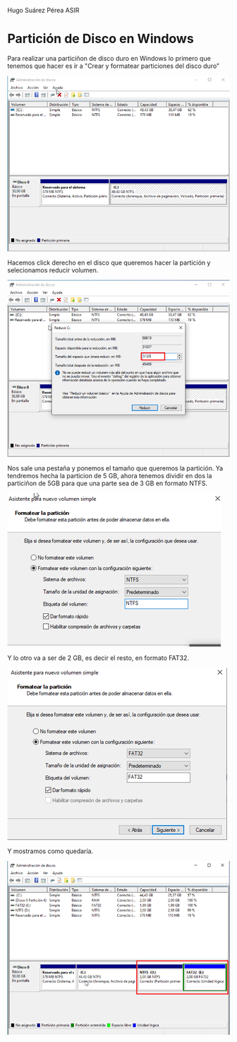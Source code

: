 Hugo Suárez Pérea
ASIR

# Partición de Disco en Windows
Para realizar una particiñon de disco duro en Windows lo primero que tenemos que hacer es ir a "Crear y formatear particiones del disco duro"

![](img/01.png)

Hacemos click derecho en el disco que queremos hacer la partición y selecionamos reducir volumen.

![](img/02.png)

Nos sale una pestaña y ponemos el tamaño que queremos la partición. Ya tendremos hecha la particion de 5 GB, ahora tenemos dividir en dos la particiñon de 5GB para que una parte sea de 3 GB en formato NTFS.

![](img/03.png)

Y lo otro va a ser de 2 GB, es decir el resto, en formato FAT32.

![](img/04.png)

Y mostramos como quedaría.

![](img/05.png)
